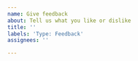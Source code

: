 ```yaml
---
name: Give feedback
about: Tell us what you like or dislike
title: ''
labels: 'Type: Feedback'
assignees: ''

---
```



